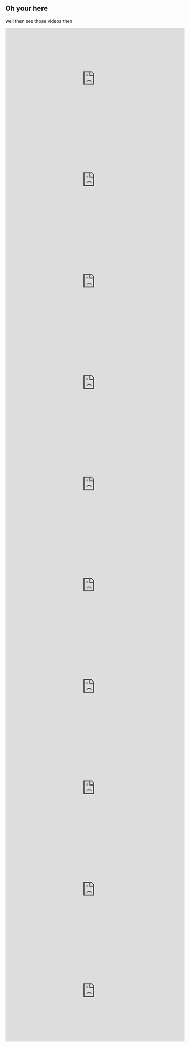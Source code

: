 ## Oh your here 
well then see those videos then

<iframe src="https://www.youtube.com/embed/{{ Zlxv2yNrOCM }}" 
    width="560" 
    height="315"
    frameborder="0" 
    allowfullscreen>
</iframe>

<iframe src="https://www.youtube.com/embed/{{ 3DEDxdabklE }}" 
    width="560" 
    height="315"
    frameborder="0" 
    allowfullscreen>
</iframe>

<iframe src="https://www.youtube.com/embed/{{ d0SZJ61cims }}" 
    width="560" 
    height="315"
    frameborder="0" 
    allowfullscreen>
</iframe>

<iframe src="https://www.youtube.com/embed/{{ rmUJqEz_aLk }}" 
    width="560" 
    height="315"
    frameborder="0" 
    allowfullscreen>
</iframe>

<iframe src="https://www.youtube.com/embed/{{ GhjKbKVEGgU }}" 
    width="560" 
    height="315"
    frameborder="0" 
    allowfullscreen>
</iframe>

<iframe src="https://www.youtube.com/embed/{{ o5yny8IBgHA }}" 
    width="560" 
    height="315"
    frameborder="0" 
    allowfullscreen>
</iframe>

<iframe src="https://www.youtube.com/embed/{{ mpFvrZXig0M }}" 
    width="560" 
    height="315"
    frameborder="0" 
    allowfullscreen>
</iframe>

<iframe src="https://www.youtube.com/embed/{{ lBrsYj8j7nA }}" 
    width="560" 
    height="315"
    frameborder="0" 
    allowfullscreen>
</iframe>

<iframe src="https://www.youtube.com/embed/{{ lMwQ4J-Tf9A }}" 
    width="560" 
    height="315"
    frameborder="0" 
    allowfullscreen>
</iframe>

<iframe src="https://www.youtube.com/embed/{{ yDZ1j0oHpfc }}" 
    width="560" 
    height="315"
    frameborder="0" 
    allowfullscreen>
</iframe>
